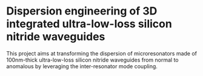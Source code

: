 # Dispersion engineering of 3D integrated ultra-low-loss silicon nitride waveguides

This project aims at transforming the dispersion of microresonators made of 100nm-thick ultra-low-loss silicon nitride waveguides from normal to anomalous by leveraging the inter-resonator mode coupling.




